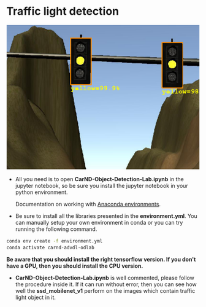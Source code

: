 # Traffic light detection 

<img src = 'examples/Screenshot from 2020-03-20 00-45-29.png'><br>

* All you need is to open **CarND-Object-Detection-Lab.ipynb** in the jupyter notebook, so be sure you install the jupyter notebook in your python environment.<br>

    Documentation on working with [Anaconda environments](https://conda.io/projects/conda/en/latest/user-guide/concepts/environments.html#managing-environments).

* Be sure to install all the libraries presented in the **environment.yml**. You can manually setup your own environment in conda or you can try running the following command.<br>

```bash
conda env create -f environment.yml
conda activate carnd-advdl-odlab
```

**Be aware that you should install the right tensorflow version. If you don't have a GPU, then you should install the CPU version.**<br>

* **CarND-Object-Detection-Lab.ipynb** is well commented, please follow the procedure inside it. If it can run without error, then you can see how well the **ssd_mobilenet_v1** perform on the images which contain traffic light object in it.
